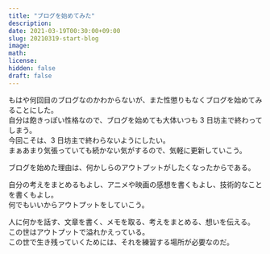 ```yaml
---
title: "ブログを始めてみた"
description: 
date: 2021-03-19T00:30:00+09:00
slug: 20210319-start-blog
image: 
math: 
license: 
hidden: false
draft: false
---
```


もはや何回目のブログなのかわからないが、また性懲りもなくブログを始めてみることにした。  
自分は飽きっぽい性格なので、ブログを始めても大体いつも 3 日坊主で終わってしまう。  
今回こそは、3 日坊主で終わらないようにしたい。  
まぁあまり気張っていても続かない気がするので、気軽に更新していこう。

ブログを始めた理由は、何かしらのアウトプットがしたくなったからである。

自分の考えをまとめるもよし、アニメや映画の感想を書くもよし、技術的なことを書くもよし。  
何でもいいからアウトプットをしていこう。  

人に何かを話す、文章を書く、メモを取る、考えをまとめる、想いを伝える。  
この世はアウトプットで溢れかえっている。  
この世で生き残っていくためには、それを練習する場所が必要なのだ。  
